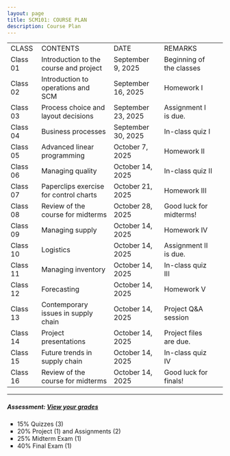 ```yaml
---
layout: page
title: SCM101: COURSE PLAN
description: Course Plan
---
```


<table>
  <tr>
    <td>CLASS</td>
    <td>CONTENTS</td>
    <td>DATE</td>
    <td>REMARKS</td>
  </tr>
  <tr>
    <td>Class 01</td>
    <td>Introduction to the course and project</td>
    <td>September 9, 2025</td>
    <td>Beginning of the classes</td>
  </tr>
  <tr>
    <td>Class 02</td>
    <td>Introduction to operations and SCM</td>
    <td>September 16, 2025</td>
    <td>Homework I</td>
    <td></td>
  </tr>
  <tr>
    <td>Class 03</td>
    <td>Process choice and layout decisions </td>
    <td>September 23, 2025</td>
    <td>Assignment I is due.</td>
  </tr>
  <tr>
    <td>Class 04</td>
    <td>Business processes</td>
    <td>September 30, 2025 	</td>
    <td>In-class quiz I</td>
  </tr>
  <tr>
    <td>Class 05</td>
    <td>Advanced linear programming</td>
    <td>October 7, 2025</td>
    <td>Homework II</td>
    <td></td>
  </tr>
  <tr>
    <td>Class 06</td>
    <td>Managing quality</td>
    <td>October 14, 2025</td>
    <td>In-class quiz II</td>
  </tr>
  <tr>
    <td>Class 07</td>
    <td>Paperclips exercise for control charts</td>
    <td>October 21, 2025</td>
    <td>Homework III</td>
  </tr>
  <tr>
    <td>Class 08</td>
    <td>Review of the course for midterms</td>
    <td>October 28, 2025</td>
    <td>Good luck for midterms!</td>
  </tr>
  <tr>
    <td>Class 09</td>
    <td>Managing supply</td>
    <td>October 14, 2025</td>
    <td>Homework IV</td>
  </tr>
  <tr>
    <td>Class 10</td>
    <td>Logistics</td>
    <td>October 14, 2025</td>
    <td>Assignment II is due.</td>
  </tr>
  <tr>
    <td>Class 11</td>
    <td>Managing inventory</td>
    <td>October 14, 2025</td>
    <td>In-class quiz III</td>
  </tr>
  <tr>
    <td>Class 12</td>
    <td>Forecasting</td>
    <td>October 14, 2025</td>
    <td>Homework V</td>
  </tr>
  <tr>
    <td>Class 13</td>
    <td>Contemporary issues in supply chain</td>
    <td>October 14, 2025</td>
    <td>Project Q&A session</td>
  </tr>
  <tr>
    <td>Class 14</td>
    <td>Project presentations</td>
    <td>October 14, 2025</td>
    <td>Project files are due.</td>
  </tr>
  <tr>
    <td>Class 15</td>
    <td>Future trends in supply chain</td>
    <td>October 14, 2025</td>
    <td>In-class quiz IV</td>
  </tr>
  <tr>
    <td>Class 16</td>
    <td>Review of the course for midterms</td>
    <td>October 14, 2025</td>
    <td>Good luck for finals!</td>
  </tr>
</table>

<hr class="solid">

<h5>Assessment: <a href="https://drive.google.com/file/d/1YWr3qShbdJbqh1If-Z6Xn-qx8c_8h6Cl)">View your grades</a></h5>
  <ul style="list-style-type:square;">
   <li>15% Quizzes (3)</li>
   <li>20% Project (1) and Assignments (2)</li>
   <li>25% Midterm Exam (1)</li>
   <li>40% Final Exam (1)</li>
  </ul>

